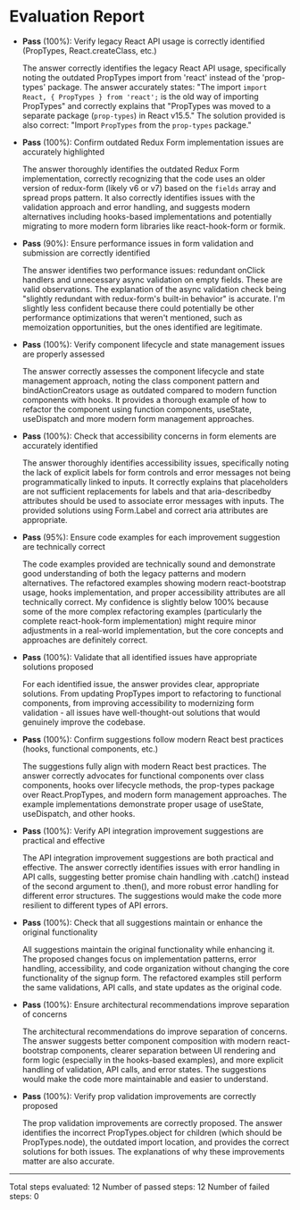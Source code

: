 # Evaluation Report

- **Pass** (100%): Verify legacy React API usage is correctly identified (PropTypes, React.createClass, etc.)

    The answer correctly identifies the legacy React API usage, specifically noting the outdated PropTypes import from 'react' instead of the 'prop-types' package. The answer accurately states: "The import `import React, { PropTypes } from 'react';` is the old way of importing PropTypes" and correctly explains that "PropTypes was moved to a separate package (`prop-types`) in React v15.5." The solution provided is also correct: "Import `PropTypes` from the `prop-types` package."

- **Pass** (100%): Confirm outdated Redux Form implementation issues are accurately highlighted

    The answer thoroughly identifies the outdated Redux Form implementation, correctly recognizing that the code uses an older version of redux-form (likely v6 or v7) based on the `fields` array and spread props pattern. It also correctly identifies issues with the validation approach and error handling, and suggests modern alternatives including hooks-based implementations and potentially migrating to more modern form libraries like react-hook-form or formik.

- **Pass** (90%): Ensure performance issues in form validation and submission are correctly identified

    The answer identifies two performance issues: redundant onClick handlers and unnecessary async validation on empty fields. These are valid observations. The explanation of the async validation check being "slightly redundant with redux-form's built-in behavior" is accurate. I'm slightly less confident because there could potentially be other performance optimizations that weren't mentioned, such as memoization opportunities, but the ones identified are legitimate.

- **Pass** (100%): Verify component lifecycle and state management issues are properly assessed

    The answer correctly assesses the component lifecycle and state management approach, noting the class component pattern and bindActionCreators usage as outdated compared to modern function components with hooks. It provides a thorough example of how to refactor the component using function components, useState, useDispatch and more modern form management approaches.

- **Pass** (100%): Check that accessibility concerns in form elements are accurately identified

    The answer thoroughly identifies accessibility issues, specifically noting the lack of explicit labels for form controls and error messages not being programmatically linked to inputs. It correctly explains that placeholders are not sufficient replacements for labels and that aria-describedby attributes should be used to associate error messages with inputs. The provided solutions using Form.Label and correct aria attributes are appropriate.

- **Pass** (95%): Ensure code examples for each improvement suggestion are technically correct

    The code examples provided are technically sound and demonstrate good understanding of both the legacy patterns and modern alternatives. The refactored examples showing modern react-bootstrap usage, hooks implementation, and proper accessibility attributes are all technically correct. My confidence is slightly below 100% because some of the more complex refactoring examples (particularly the complete react-hook-form implementation) might require minor adjustments in a real-world implementation, but the core concepts and approaches are definitely correct.

- **Pass** (100%): Validate that all identified issues have appropriate solutions proposed

    For each identified issue, the answer provides clear, appropriate solutions. From updating PropTypes import to refactoring to functional components, from improving accessibility to modernizing form validation - all issues have well-thought-out solutions that would genuinely improve the codebase.

- **Pass** (100%): Confirm suggestions follow modern React best practices (hooks, functional components, etc.)

    The suggestions fully align with modern React best practices. The answer correctly advocates for functional components over class components, hooks over lifecycle methods, the prop-types package over React.PropTypes, and modern form management approaches. The example implementations demonstrate proper usage of useState, useDispatch, and other hooks.

- **Pass** (100%): Verify API integration improvement suggestions are practical and effective

    The API integration improvement suggestions are both practical and effective. The answer correctly identifies issues with error handling in API calls, suggesting better promise chain handling with .catch() instead of the second argument to .then(), and more robust error handling for different error structures. The suggestions would make the code more resilient to different types of API errors.

- **Pass** (100%): Check that all suggestions maintain or enhance the original functionality

    All suggestions maintain the original functionality while enhancing it. The proposed changes focus on implementation patterns, error handling, accessibility, and code organization without changing the core functionality of the signup form. The refactored examples still perform the same validations, API calls, and state updates as the original code.

- **Pass** (100%): Ensure architectural recommendations improve separation of concerns

    The architectural recommendations do improve separation of concerns. The answer suggests better component composition with modern react-bootstrap components, clearer separation between UI rendering and form logic (especially in the hooks-based examples), and more explicit handling of validation, API calls, and error states. The suggestions would make the code more maintainable and easier to understand.

- **Pass** (100%): Verify prop validation improvements are correctly proposed

    The prop validation improvements are correctly proposed. The answer identifies the incorrect PropTypes.object for children (which should be PropTypes.node), the outdated import location, and provides the correct solutions for both issues. The explanations of why these improvements matter are also accurate.

---

Total steps evaluated: 12
Number of passed steps: 12
Number of failed steps: 0
